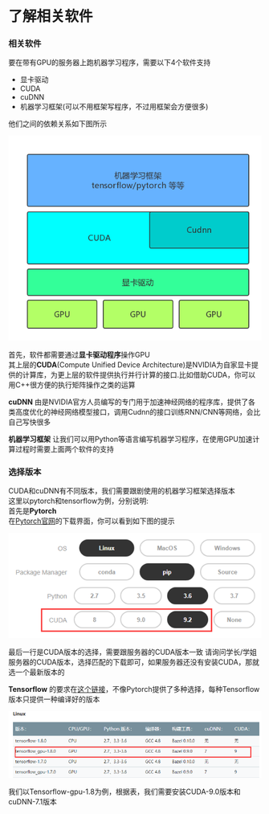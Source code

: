 # 了解相关软件

### 相关软件

要在带有GPU的服务器上跑机器学习程序，需要以下4个软件支持  
- 显卡驱动  
- CUDA
- cuDNN
- 机器学习框架(可以不用框架写程序，不过用框架会方便很多)  

他们之间的依赖关系如下图所示

![架构](../../img/part2/architecture.png)   

首先，软件都需要通过**显卡驱动程序**操作GPU  
其上层的**CUDA**(Compute Unified Device Architecture)是NVIDIA为自家显卡提供的计算库，为更上层的软件提供执行并行计算的接口.比如借助CUDA，你可以用C++很方便的执行矩阵操作之类的运算  

**cuDNN** 由是NVIDIA官方人员编写的专门用于加速神经网络的程序库，提供了各类高度优化的神经网络模型接口，调用Cudnn的接口训练RNN/CNN等网络，会比自己写快很多  

**机器学习框架** 让我们可以用Python等语言编写机器学习程序，在使用GPU加速计算过程时需要上面两个软件的支持


### 选择版本
CUDA和cuDNN有不同版本，我们需要跟剧使用的机器学习框架选择版本  
这里以pytorch和tensorflow为例，分别说明:  
首先是**Pytorch**  
在[Pytorch官网](https://pytorch.org/)的下载界面，你可以看到如下图的提示

![Pytorch Cuda需求](../../img/part2/pytorch-version.png)  

最后一行是CUDA版本的选择，需要跟服务器的CUDA版本一致
请询问学长/学姐服务器的CUDA版本，选择匹配的下载即可，如果服务器还没有安装CUDA，那就选一个最新版本的


**Tensorflow** 的要求在[这个链接](https://tensorflow.google.cn/install/install_sources#tested_source_configurations)，不像Pytorch提供了多种选择，每种Tensorflow版本只提供一种编译好的版本

![Tensorflow Cuda需求](../../img/part2/tensorflow-version.png)

我们以Tensorflow-gpu-1.8为例，根据表，我们需要安装CUDA-9.0版本和cuDNN-7.1版本
